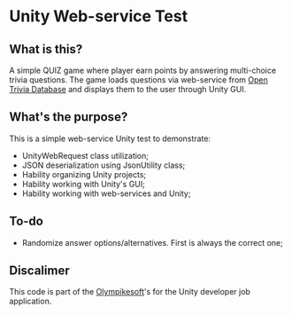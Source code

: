 # Unity Web-service Test
## What is this?
A simple QUIZ game where player earn points by answering multi-choice trivia questions.
The game loads questions via web-service from [Open Trivia Database](https://opentdb.com/) and displays them to the user through Unity GUI.

## What's the purpose?
This is a simple web-service Unity test to demonstrate: 
* UnityWebRequest class utilization;
* JSON deserialization using JsonUtility class;
* Hability organizing Unity projects;
* Hability working with Unity's GUI;
* Hability working with web-services and Unity;

## To-do
* Randomize answer options/alternatives. First is always the correct one;

## Discalimer
This code is part of the [Olympikesoft](http://olympikesoft.com/)'s for the Unity developer job application.